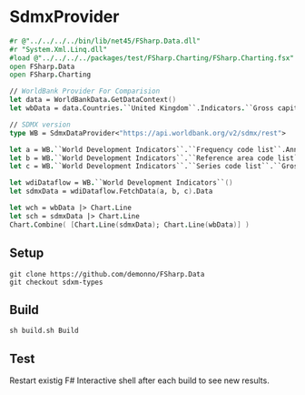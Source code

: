# SdmxProvider

```fsharp
#r @"../../../../bin/lib/net45/FSharp.Data.dll"
#r "System.Xml.Linq.dll"
#load @"../../../../packages/test/FSharp.Charting/FSharp.Charting.fsx"
open FSharp.Data
open FSharp.Charting

// WorldBank Provider For Comparision
let data = WorldBankData.GetDataContext()
let wbData = data.Countries.``United Kingdom``.Indicators.``Gross capital formation (% of GDP)``

// SDMX version
type WB = SdmxDataProvider<"https://api.worldbank.org/v2/sdmx/rest">

let a = WB.``World Development Indicators``.``Frequency code list``.Annual
let b = WB.``World Development Indicators``.``Reference area code list``.``United Kingdom``
let c = WB.``World Development Indicators``.``Series code list``.``Gross capital formation (% of GDP)``

let wdiDataflow = WB.``World Development Indicators``()
let sdmxData = wdiDataflow.FetchData(a, b, c).Data

let wch = wbData |> Chart.Line
let sch = sdmxData |> Chart.Line
Chart.Combine( [Chart.Line(sdmxData); Chart.Line(wbData)] )

```

## Setup

    git clone https://github.com/demonno/FSharp.Data
    git checkout sdxm-types

## Build

    sh build.sh Build

## Test

Restart existig F# Interactive shell after each build to see new results.